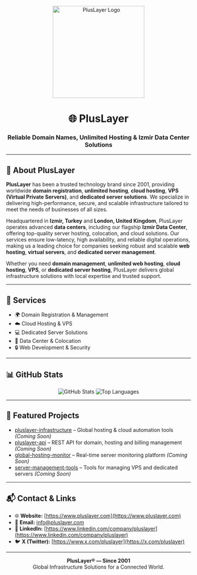 <!--
Keywords: PlusLayer, Hosting, Domain, Cloud, VPS, Dedicated Servers, Data Center, Web Development, Global Infrastructure, Izmir, London, Unlimited Hosting, Server Hosting
-->

<p align="center">
  <img src="https://www.pluslayer.com/templates/pluslayer/svg/logo_pluslayer.svg" alt="PlusLayer Logo" width="250">
</p>

<h1 align="center">🌐 PlusLayer</h1>
<h3 align="center">Reliable Domain Names, Unlimited Hosting & Izmir Data Center Solutions</h3>

---

## 📌 About PlusLayer

**PlusLayer** has been a trusted technology brand since 2001, providing worldwide **domain registration**, **unlimited hosting**, **cloud hosting**, **VPS (Virtual Private Servers)**, and **dedicated server solutions**. We specialize in delivering high-performance, secure, and scalable infrastructure tailored to meet the needs of businesses of all sizes.

Headquartered in **Izmir, Turkey** and **London, United Kingdom**, PlusLayer operates advanced **data centers**, including our flagship **Izmir Data Center**, offering top-quality server hosting, colocation, and cloud solutions. Our services ensure low-latency, high availability, and reliable digital operations, making us a leading choice for companies seeking robust and scalable **web hosting**, **virtual servers**, and **dedicated server management**.

Whether you need **domain management**, **unlimited web hosting**, **cloud hosting**, **VPS**, or **dedicated server hosting**, PlusLayer delivers global infrastructure solutions with local expertise and trusted support.

---

## 🚀 Services
- 🌍 Domain Registration & Management  
- ☁️ Cloud Hosting & VPS  
- 💻 Dedicated Server Solutions  
- 🏢 Data Center & Colocation  
- 🔒 Web Development & Security  

---

## 📊 GitHub Stats
<p align="center">
  <img src="https://github-readme-stats.vercel.app/api?username=pluslayer&show_icons=true&theme=transparent&title_color=0A73B7&icon_color=0A73B7&text_color=C9D1D9&bg_color=0D1117&hide_border=true" alt="GitHub Stats" />
  <img src="https://github-readme-stats.vercel.app/api/top-langs/?username=pluslayer&layout=compact&theme=transparent&title_color=0A73B7&text_color=C9D1D9&bg_color=0D1117&hide_border=true" alt="Top Languages" />
</p>

---

## 📂 Featured Projects
- [pluslayer-infrastructure](#) – Global hosting & cloud automation tools *(Coming Soon)*  
- [pluslayer-api](#) – REST API for domain, hosting and billing management *(Coming Soon)*  
- [global-hosting-monitor](#) – Real-time server monitoring platform *(Coming Soon)*  
- [server-management-tools](#) – Tools for managing VPS and dedicated servers *(Coming Soon)*  

---

## 📬 Contact & Links
- 🌐 **Website:** [https://www.pluslayer.com](https://www.pluslayer.com)  
- 📧 **Email:** [info@pluslayer.com](mailto:info@pluslayer.com)  
- 💼 **LinkedIn:** [https://www.linkedin.com/company/pluslayer](https://www.linkedin.com/company/pluslayer)  
- 🐦 **X (Twitter):** [https://www.x.com/pluslayer](https://x.com/pluslayer)  

---

<p align="center">
  <b>PlusLayer® — Since 2001</b><br>
  Global Infrastructure Solutions for a Connected World.
</p>
